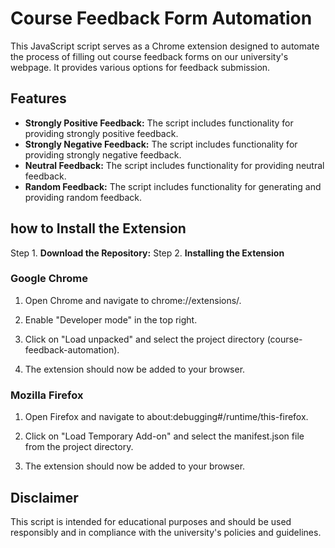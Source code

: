 # Course Feedback Form Automation

This JavaScript script serves as a Chrome extension designed to automate the process of filling out course feedback forms on our university's webpage. It provides various options for feedback submission.

## Features

- **Strongly Positive Feedback:** The script includes functionality for providing strongly positive feedback.
- **Strongly Negative Feedback:** The script includes functionality for providing strongly negative feedback.
- **Neutral Feedback:** The script includes functionality for providing neutral feedback.
- **Random Feedback:** The script includes functionality for generating and providing random feedback.

## how to Install the Extension

Step 1. **Download the Repository:** 
Step 2. **Installing the Extension**

### Google Chrome
1. Open Chrome and navigate to chrome://extensions/.

2. Enable "Developer mode" in the top right.

3. Click on "Load unpacked" and select the project directory (course-feedback-automation).

4. The extension should now be added to your browser.

### Mozilla Firefox
1. Open Firefox and navigate to about:debugging#/runtime/this-firefox.

2. Click on "Load Temporary Add-on" and select the manifest.json file from the project directory.

3. The extension should now be added to your browser.

## Disclaimer

This script is intended for educational purposes and should be used responsibly and in compliance with the university's policies and guidelines.
